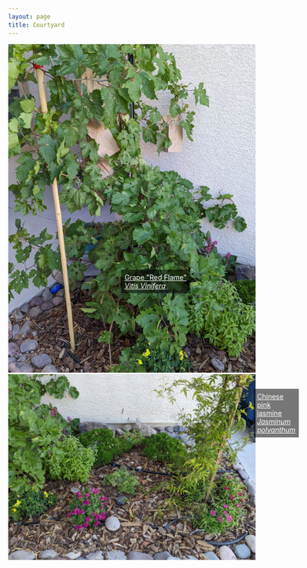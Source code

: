 ```yaml
---
layout: page
title: Courtyard
---
```


<div style="position: relative;">
<img src='courtyard_north_grape.jpg'>
<a style=" padding: 0.5em; color: white; position: absolute; left:230px; top:460px; background-color: #00000088" href="https://en.wikipedia.org/wiki/Vitis_vinifera">
Grape "Red Flame"<br>
<i>Vitis Vinifera</i>
</a>
</div>

<div style="position: relative;">
<img src='courtyard_north_jasmine.jpg'>
<a style=" padding: 0.5em; color: white; position: absolute; left:500px; top:30px; background-color: #00000088" href="https://en.wikipedia.org/wiki/Jasminum_polyanthum">
Chinese pink jasmine<br>
<i>Jasminum polyanthum</i>
</a>
</div>
